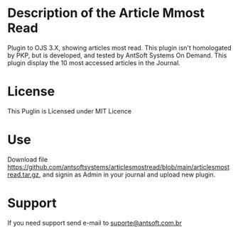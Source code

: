 # Description of the Article Mmost Read
Plugin to OJS 3.X, showing articles most read. This plugin isn't homologated by PKP, but is developed, and tested by AntSoft Systems On Demand. 
This plugin display the 10 most accessed articles in the Journal.
# License
This Puglin is Licensed under MIT Licence
# Use
Download file https://github.com/antsoftsystems/articlesmostread/blob/main/articlesmostread.tar.gz, and signin as Admin in your journal and upload new plugin.
# Support
If you need support send e-mail to suporte@antsoft.com.br
